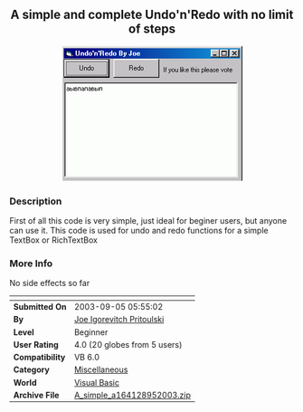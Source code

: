 ﻿<div align="center">

## A simple and complete Undo'n'Redo with no limit of steps

<img src="PIC20039551287024.gif">
</div>

### Description

First of all this code is very simple, just ideal for beginer users, but anyone can use it. This code is used for undo and redo functions for a simple TextBox or RichTextBox
 
### More Info
 
No side effects so far


<span>             |<span>
---                |---
**Submitted On**   |2003-09-05 05:55:02
**By**             |[Joe Igorevitch Pritoulski](https://github.com/Planet-Source-Code/PSCIndex/blob/master/ByAuthor/joe-igorevitch-pritoulski.md)
**Level**          |Beginner
**User Rating**    |4.0 (20 globes from 5 users)
**Compatibility**  |VB 6\.0
**Category**       |[Miscellaneous](https://github.com/Planet-Source-Code/PSCIndex/blob/master/ByCategory/miscellaneous__1-1.md)
**World**          |[Visual Basic](https://github.com/Planet-Source-Code/PSCIndex/blob/master/ByWorld/visual-basic.md)
**Archive File**   |[A\_simple\_a164128952003\.zip](https://github.com/Planet-Source-Code/joe-igorevitch-pritoulski-a-simple-and-complete-undo-n-redo-with-no-limit-of-steps__1-48274/archive/master.zip)








